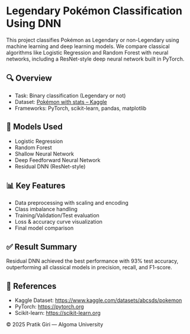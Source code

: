 
# Legendary Pokémon Classification Using DNN

This project classifies Pokémon as Legendary or non-Legendary using machine learning and deep learning models. We compare classical algorithms like Logistic Regression and Random Forest with neural networks, including a ResNet-style deep neural network built in PyTorch.

## 🔍 Overview

- Task: Binary classification (Legendary or not)
- Dataset: [Pokémon with stats – Kaggle](https://www.kaggle.com/datasets/abcsds/pokemon)
- Frameworks: PyTorch, scikit-learn, pandas, matplotlib

## 🧠 Models Used

- Logistic Regression
- Random Forest
- Shallow Neural Network
- Deep Feedforward Neural Network
- Residual DNN (ResNet-style)

## 📊 Key Features

- Data preprocessing with scaling and encoding
- Class imbalance handling
- Training/Validation/Test evaluation
- Loss & accuracy curve visualization
- Final model comparison



## ✅ Result Summary

Residual DNN achieved the best performance with 93% test accuracy, outperforming all classical models in precision, recall, and F1-score.

## 📎 References

- Kaggle Dataset: https://www.kaggle.com/datasets/abcsds/pokemon  
- PyTorch: https://pytorch.org  
- Scikit-learn: https://scikit-learn.org

© 2025 Pratik Giri — Algoma University
